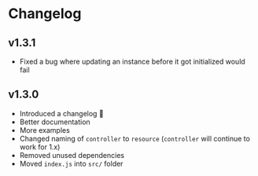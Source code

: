 # Changelog

## v1.3.1

- Fixed a bug where updating an instance before it got initialized would fail

## v1.3.0

- Introduced a changelog 🎉
- Better documentation
- More examples
- Changed naming of `controller` to `resource` (`controller` will continue to work for 1.x)
- Removed unused dependencies
- Moved `index.js` into `src/` folder

